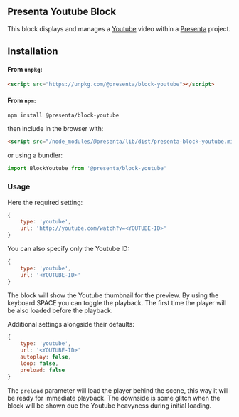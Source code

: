 ## Presenta Youtube Block

This block displays and manages a [Youtube](https:/www.youtube.com) video within a [Presenta](https://lib.presenta.cc) project.

## Installation

#### From `unpkg`:

```html
<script src="https://unpkg.com/@presenta/block-youtube"></script>
```

#### From `npm`:

```shell
npm install @presenta/block-youtube
```

then include in the browser with:

```html
<script src="/node_modules/@presenta/lib/dist/presenta-block-youtube.min.js"></script>
```

or using a bundler:

```js
import BlockYoutube from '@presenta/block-youtube'
```

### Usage

Here the required setting:

```js
{
    type: 'youtube',
    url: 'http://youtube.com/watch?v=<YOUTUBE-ID>'
}
```

You can also specify only the Youtube ID:

```js
{
    type: 'youtube',
    url: '<YOUTUBE-ID>'
}
```

The block will show the Youtube thumbnail for the preview. 
By using the keyboard SPACE you can toggle the playback.
The first time the player will be also loaded before the playback.

Additional settings alongside their defaults:

```js
{
    type: 'youtube',
    url: '<YOUTUBE-ID>'
    autoplay: false,
    loop: false,
    preload: false
}
```

The `preload` parameter will load the player behind the scene, this way it will be ready for immediate playback. The downside is some glitch when the block will be shown due the Youtube heavyness during initial loading.

